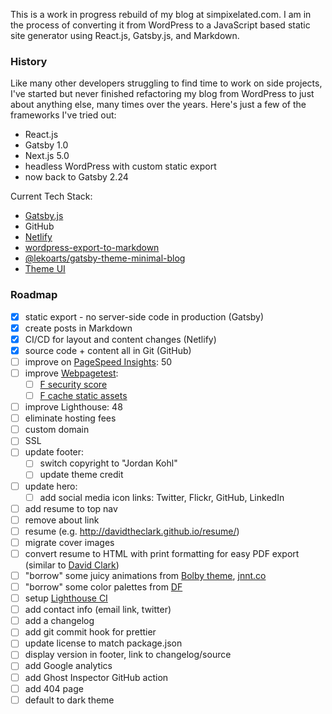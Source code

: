 This is a work in progress rebuild of my blog at simpixelated.com. I am in the process of converting it from WordPress to a JavaScript based static site generator using React.js, Gatsby.js, and Markdown.

### History

Like many other developers struggling to find time to work on side projects, I've started but never finished refactoring my blog from WordPress to just about anything else, many times over the years. Here's just a few of the frameworks I've tried out:

- React.js
- Gatsby 1.0
- Next.js 5.0
- headless WordPress with custom static export
- now back to Gatsby 2.24

Current Tech Stack:

- [Gatsby.js](https://www.gatsbyjs.com/docs/)
- GitHub
- [Netlify](https://docs.netlify.com/#get-started)
- [wordpress-export-to-markdown](https://github.com/lonekorean/wordpress-export-to-markdown)
- [@lekoarts/gatsby-theme-minimal-blog](https://github.com/LekoArts/gatsby-themes/tree/master/themes/gatsby-theme-minimal-blog)
- [Theme UI](https://theme-ui.com/home)

### Roadmap

- [x] static export - no server-side code in production (Gatsby)
- [x] create posts in Markdown
- [x] CI/CD for layout and content changes (Netlify)
- [x] source code + content all in Git (GitHub)
- [ ] improve on [PageSpeed Insights](https://developers.google.com/speed/pagespeed/insights/?url=https%3A%2F%2Fsimpixelated.com): 50
- [ ] improve [Webpagetest](https://webpagetest.org/result/200813_Z5_44a758e1f23a43624841b0d687f06c09/):
  - [ ] [F security score](https://snyk.io/test/website-scanner/?test=200813_Z5_44a758e1f23a43624841b0d687f06c09&utm_medium=referral&utm_source=webpagetest&utm_campaign=website-scanner)
  - [ ] [F cache static assets](https://webpagetest.org/performance_optimization.php?test=200813_Z5_44a758e1f23a43624841b0d687f06c09&run=1#cache_static_content)
- [ ] improve Lighthouse: 48
- [ ] eliminate hosting fees
- [ ] custom domain
- [ ] SSL
- [ ] update footer:
  - [ ] switch copyright to "Jordan Kohl"
  - [ ] update theme credit
- [ ] update hero:
  - [ ] add social media icon links: Twitter, Flickr, GitHub, LinkedIn
- [ ] add resume to top nav
- [ ] remove about link
- [ ] resume (e.g. http://davidtheclark.github.io/resume/)
- [ ] migrate cover images
- [ ] convert resume to HTML with print formatting for easy PDF export (similar to [David Clark](http://davidtheclark.github.io/resume/))
- [ ] "borrow" some juicy animations from [Bolby theme](https://pxltheme.com/html/bolby/demo/index-3-dark.html), [jnnt.co](http://jntt.co/about.html)
- [ ] "borrow" some color palettes from [DF](http://danielfiller.com/blog/visceral-contextual-transitions/)
- [ ] setup [Lighthouse CI](https://github.com/GoogleChrome/lighthouse-ci/blob/master/docs/getting-started.md)
- [ ] add contact info (email link, twitter)
- [ ] add a changelog
- [ ] add git commit hook for prettier
- [ ] update license to match package.json
- [ ] display version in footer, link to changelog/source
- [ ] add Google analytics
- [ ] add Ghost Inspector GitHub action
- [ ] add 404 page
- [ ] default to dark theme
